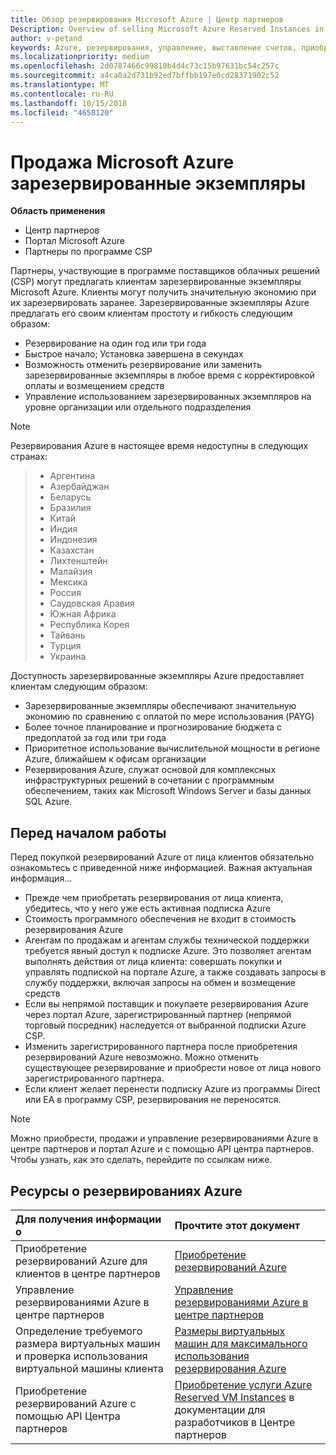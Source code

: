 ```yaml
---
title: Обзор резервирования Microsoft Azure | Центр партнеров
Description: Overview of selling Microsoft Azure Reserved Instances in CSP.
author: v-petand
keywords: Azure, резервирования, управление, выставление счетов, приобретение, Azure RI, зарезервированные экземпляры Azure
ms.localizationpriority: medium
ms.openlocfilehash: 2d0787466c99810b4d4c73c15b97631bc54c257c
ms.sourcegitcommit: a4ca0a2d731b92ed7bffbb197e0cd28371902c52
ms.translationtype: MT
ms.contentlocale: ru-RU
ms.lasthandoff: 10/15/2018
ms.locfileid: "4658120"
---
```

# <a name="sell-microsoft-azure-reserved-instances"></a>Продажа Microsoft Azure зарезервированные экземпляры 

**Область применения**

-  Центр партнеров
-  Портал Microsoft Azure
-  Партнеры по программе CSP

Партнеры, участвующие в программе поставщиков облачных решений (CSP) могут предлагать клиентам зарезервированные экземпляры Microsoft Azure. Клиенты могут получить значительную экономию при их зарезервировать заранее. Зарезервированные экземпляры Azure предлагать его своим клиентам простоту и гибкость следующим образом:

-   Резервирование на один год или три года 
-   Быстрое начало; Установка завершена в секундах 
-   Возможность отменить резервирование или заменить зарезервированные экземпляры в любое время с корректировкой оплаты и возмещением средств 
-   Управление использованием зарезервированных экземпляров на уровне организации или отдельного подразделения 

> [!NOTE]  
> Резервирования Azure в настоящее время недоступны в следующих странах:
  
> * Аргентина
> * Азербайджан
> * Беларусь
> * Бразилия
> * Китай
> * Индия
> * Индонезия
> * Казахстан
> * Лихтенштейн
> * Малайзия
> * Мексика
> * Россия
> * Саудовская Аравия
> * Южная Африка
> * Республика Корея
> * Тайвань
> * Турция
> * Украина

Доступность зарезервированные экземпляры Azure предоставляет клиентам следующим образом:

-   Зарезервированные экземпляры обеспечивают значительную экономию по сравнению с оплатой по мере использования (PAYG)
-   Более точное планирование и прогнозирование бюджета с предоплатой за год или три года 
-   Приоритетное использование вычислительной мощности в регионе Azure, ближайшем к офисам организации  
-   Резервирования Azure, служат основой для комплексных инфраструктурных решений в сочетании с программным обеспечением, таких как Microsoft Windows Server и базы данных SQL Azure.   

## <a name="before-you-begin"></a>Перед началом работы

Перед покупкой резервирований Azure от лица клиентов обязательно ознакомьтесь с приведенной ниже информацией. Важная актуальная информация...

-   Прежде чем приобретать резервирования от лица клиента, убедитесь, что у него уже есть активная подписка Azure  
-   Стоимость программного обеспечения не входит в стоимость резервирования Azure 
-   Агентам по продажам и агентам службы технической поддержки требуется явный доступ к подписке Azure. Это позволяет агентам выполнять действия от лица клиента: совершать покупки и управлять подпиской на портале Azure, а также создавать запросы в службу поддержки, включая запросы на обмен и возмещение средств  
-   Если вы непрямой поставщик и покупаете резервирования Azure через портал Azure, зарегистрированный партнер (непрямой торговый посредник) наследуется от выбранной подписки Azure CSP. 
-   Изменить зарегистрированного партнера после приобретения резервирований Azure невозможно. Можно отменить существующее резервирование и приобрести новое от лица нового зарегистрированного партнера. 
-   Если клиент желает перенести подписку Azure из программы Direct или EA в программу CSP, резервирования не переносятся. 

>[!NOTE]
> Можно приобрести, продажи и управление резервированиями Azure в центре партнеров и портал Azure и с помощью API центра партнеров. Чтобы узнать, как это сделать, перейдите по ссылкам ниже. 

## <a name="azure-reservations-resources"></a>Ресурсы о резервированиях Azure
|**Для получения информации о**   |**Прочтите этот документ**    |
|:-----------------------------|:-----------------|
|Приобретение резервирований Azure для клиентов в центре партнеров   |[Приобретение резервирований Azure](azure-reservations-buying.md)
|Управление резервированиями Azure в центре партнеров | [Управление резервированиями Azure в центре партнеров](azure-reservations-manage.md)
|Определение требуемого размера виртуальных машин и проверка использования виртуальной машины клиента   |[Размеры виртуальных машин для максимального использования резервирования Azure](azure-usage.md)   |
|Приобретение резервирований Azure с помощью API Центра партнеров | [Приобретение услуги Azure Reserved VM Instances](https://docs.microsoft.com/partner-center/develop/purchase-azure-reservations) в документации для разработчиков в Центре партнеров

 

